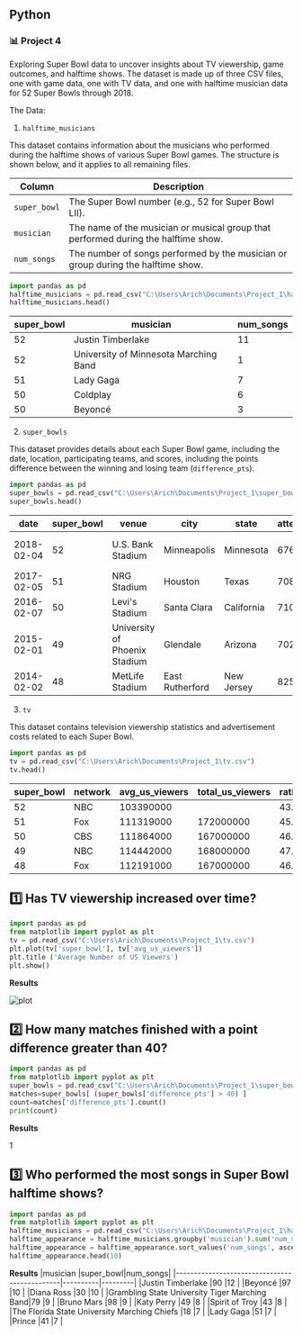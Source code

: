## Python
### :bar_chart: Project 4

Exploring Super Bowl data to uncover insights about TV viewership, game outcomes, and halftime shows. The dataset is made up of three CSV files, one with game data, one with TV data, and one with halftime musician data for 52 Super Bowls through 2018.

The Data:

1. `halftime_musicians`

This dataset contains information about the musicians who performed during the halftime shows of various Super Bowl games. The structure is shown below, and it applies to all remaining files.

|Column      |Description                                                                       |
|------------|----------------------------------------------------------------------------------|
|`super_bowl`|The Super Bowl number (e.g., 52 for Super Bowl LII).                              |
|`musician`  |The name of the musician or musical group that performed during the halftime show.|
|`num_songs` |The number of songs performed by the musician or group during the halftime show.  |

````python
import pandas as pd
halftime_musicians = pd.read_csv("C:\Users\Arich\Documents\Project_1\halftime_musicians.csv")
halftime_musicians.head()
````
|super_bowl  |musician                                                                          |num_songs|
|------------|----------------------------------------------------------------------------------|---------|
|52          |Justin Timberlake                                                                 |11       |
|52          |University of Minnesota Marching Band                                             |1        |
|51          |Lady Gaga                                                                         |7        |
|50          |Coldplay                                                                          |6        |
|50          |Beyoncé                                                                           |3        |


2. `super_bowls`
   
This dataset provides details about each Super Bowl game, including the date, location, participating teams, and scores, including the points difference between the winning and losing team (`difference_pts`).

````python
import pandas as pd
super_bowls = pd.read_csv("C:\Users\Arich\Documents\Project_1\super_bowls.csv")
super_bowls.head()
````

|date        |super_bowl                                                                        |venue|city           |state     |attendance|team_winner         |winning_pts|qb_winner_1   |qb_winner_2|coach_winner  |team_loser          |losing_pts|qb_loser_1    |qb_loser_2|coach_loser   |combined_pts|difference_pts|
|------------|----------------------------------------------------------------------------------|-----|---------------|----------|----------|--------------------|-----------|--------------|-----------|--------------|--------------------|----------|--------------|----------|--------------|------------|--------------|
|2018-02-04  |52                                                                                |U.S. Bank Stadium|Minneapolis    |Minnesota |67612     |Philadelphia Eagles |41         |Nick Foles    |null       |Doug Pederson |New England Patriots|33        |Tom Brady     |null      |Bill Belichick|74          |8             |
|2017-02-05  |51                                                                                |NRG Stadium|Houston        |Texas     |70807     |New England Patriots|34         |Tom Brady     |null       |Bill Belichick|Atlanta Falcons     |28        |Matt Ryan     |null      |Dan Quinn     |62          |6             |
|2016-02-07  |50                                                                                |Levi's Stadium|Santa Clara    |California|71088     |Denver Broncos      |24         |Peyton Manning|null       |Gary Kubiak   |Carolina Panthers   |10        |Cam Newton    |null      |Ron Rivera    |34          |14            |
|2015-02-01  |49                                                                                |University of Phoenix Stadium|Glendale       |Arizona   |70288     |New England Patriots|28         |Tom Brady     |null       |Bill Belichick|Seattle Seahawks    |24        |Russell Wilson|null      |Pete Carroll  |52          |4             |
|2014-02-02  |48                                                                                |MetLife Stadium|East Rutherford|New Jersey|82529     |Seattle Seahawks    |43         |Russell Wilson|null       |Pete Carroll  |Denver Broncos      |8         |Peyton Manning|null      |John Fox      |51          |35            |


3. `tv`
   
This dataset contains television viewership statistics and advertisement costs related to each Super Bowl.

````python
import pandas as pd
tv = pd.read_csv("C:\Users\Arich\Documents\Project_1\tv.csv")
tv.head()
````

|super_bowl  |network                                                                           |avg_us_viewers|total_us_viewers|rating_household|share_household|rating_18_49        |share_18_49|ad_cost       |
|------------|----------------------------------------------------------------------------------|--------------|----------------|----------------|---------------|--------------------|-----------|--------------|
|52          |NBC                                                                               |103390000     |                |43.1            |68             |33.4                |78         |5000000       |
|51          |Fox                                                                               |111319000     |172000000       |45.3            |73             |37.1                |79         |5000000       |
|50          |CBS                                                                               |111864000     |167000000       |46.6            |72             |37.7                |79         |5000000       |
|49          |NBC                                                                               |114442000     |168000000       |47.5            |71             |39.1                |79         |4500000       |
|48          |Fox                                                                               |112191000     |167000000       |46.7            |69             |39.3                |77         |4000000       |



## :one: Has TV viewership increased over time?

````python
import pandas as pd
from matplotlib import pyplot as plt
tv = pd.read_csv("C:\Users\Arich\Documents\Project_1\tv.csv")
plt.plot(tv['super_bowl'], tv['avg_us_viewers'])
plt.title ('Average Number of US Viewers')
plt.show()
````
**Results**

![plot](https://github.com/user-attachments/assets/af4ccb1c-f94b-470d-8848-c6848866c010)


## :two: How many matches finished with a point difference greater than 40?

````python
import pandas as pd
from matplotlib import pyplot as plt
super_bowls = pd.read_csv("C:\Users\Arich\Documents\Project_1\super_bowls.csv")
matches=super_bowls[ (super_bowls['difference_pts'] > 40) ]
count=matches['difference_pts'].count()
print(count)
````
**Results**

1


## :three: Who performed the most songs in Super Bowl halftime shows?

````python
import pandas as pd
from matplotlib import pyplot as plt
halftime_musicians = pd.read_csv("C:\Users\Arich\Documents\Project_1\halftime_musicians.csv")
halftime_appearance = halftime_musicians.groupby('musician').sum('num_songs')
halftime_appearance = halftime_appearance.sort_values('num_songs', ascending= False)
halftime_appearance.head(10)
````
**Results**
|musician                                      |super_bowl|num_songs|
|----------------------------------------------|----------|---------|
|Justin Timberlake                             |90        |12       |
|Beyoncé                                       |97        |10       |
|Diana Ross                                    |30        |10       |
|Grambling State University Tiger Marching Band|79        |9        |
|Bruno Mars                                    |98        |9        |
|Katy Perry                                    |49        |8        |
|Spirit of Troy                                |43        |8        |
|The Florida State University Marching Chiefs  |18        |7        |
|Lady Gaga                                     |51        |7        |
|Prince                                        |41        |7        |
